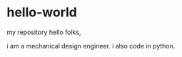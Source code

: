 # hello-world
my repository
hello folks,
  
   i am a mechanical design engineer. i also code in python.
